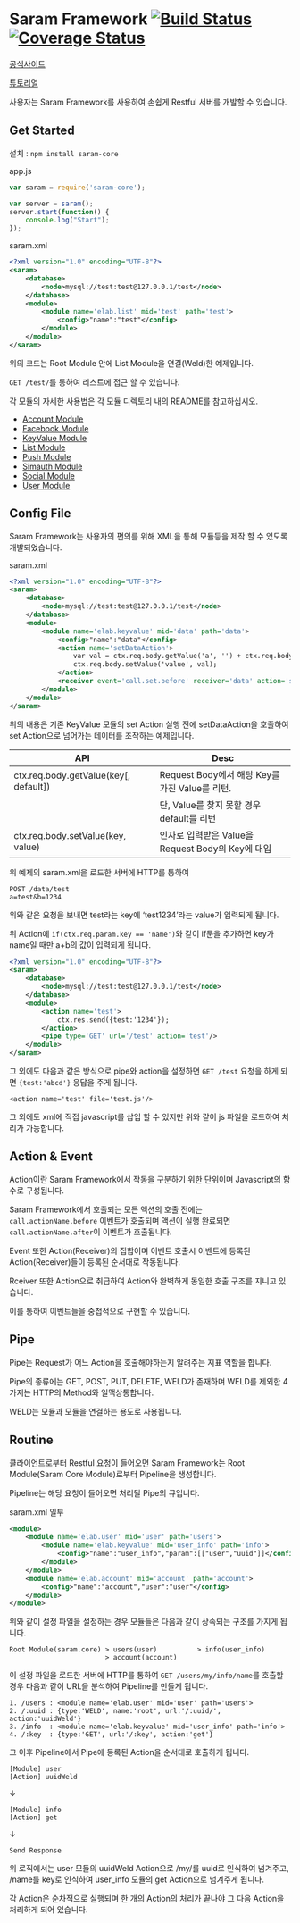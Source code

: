 Saram Framework [![Build Status](https://travis-ci.org/shlee322/saram-core.png?branch=master)](https://travis-ci.org/shlee322/saram-core) [![Coverage Status](https://coveralls.io/repos/shlee322/saram-core/badge.png)](https://coveralls.io/r/shlee322/saram-core)
==================
[공식사이트](https://github.com/shlee322/saram-core)

[튜토리얼](https://github.com/shlee322/saram-core/tree/master/tutorial)

사용자는 Saram Framework를 사용하여 손쉽게 Restful 서버를 개발할 수 있습니다.

Get Started
---------------------------
설치 : `npm install saram-core`

app.js
```javascript
var saram = require('saram-core');

var server = saram();
server.start(function() {
    console.log("Start");
});
```

saram.xml
```xml
<?xml version="1.0" encoding="UTF-8"?>
<saram>
    <database>
        <node>mysql://test:test@127.0.0.1/test</node>
    </database>
    <module>
        <module name='elab.list' mid='test' path='test'>
            <config>"name":"test"</config>
        </module>
    </module>
</saram>
```

위의 코드는 Root Module 안에 List Module을 연결(Weld)한 예제입니다.

`GET /test/`를 통하여 리스트에 접근 할 수 있습니다.

각 모듈의 자세한 사용법은 각 모듈 디렉토리 내의 README를 참고하십시오.

- [Account Module](https://github.com/shlee322/saram-core/tree/master/modules/account/README.md)
- [Facebook Module](https://github.com/shlee322/saram-core/tree/master/modules/facebook/README.md)
- [KeyValue Module](https://github.com/shlee322/saram-core/tree/master/modules/keyvalue/README.md)
- [List Module](https://github.com/shlee322/saram-core/tree/master/modules/list/README.md)
- [Push Module](https://github.com/shlee322/saram-core/tree/master/modules/push/README.md)
- [Simauth Module](https://github.com/shlee322/saram-core/tree/master/modules/simauth/README.md)
- [Social Module](https://github.com/shlee322/saram-core/tree/master/modules/social/README.md)
- [User Module](https://github.com/shlee322/saram-core/tree/master/modules/user/README.md)


Config File
--------------------------
Saram Framework는 사용자의 편의를 위해 XML을 통해 모듈등을 제작 할 수 있도록 개발되었습니다.

saram.xml
```xml
<?xml version="1.0" encoding="UTF-8"?>
<saram>
    <database>
        <node>mysql://test:test@127.0.0.1/test</node>
    </database>
    <module>
        <module name='elab.keyvalue' mid='data' path='data'>
            <config>"name":"data"</config>
            <action name='setDataAction'>
                var val = ctx.req.body.getValue('a', '') + ctx.req.body.getValue('b', '');
                ctx.req.body.setValue('value', val);
            </action>
            <receiver event='call.set.before' receiver='data' action='setDataAction'/>
        </module>
    </module>
</saram>
```
위의 내용은 기존 KeyValue 모듈의 set Action 실행 전에
setDataAction을 호출하여 set Action으로 넘어가는 데이터를 조작하는 예제입니다.

| API                                   | Desc                                              |
|---------------------------------------|---------------------------------------------------|
| ctx.req.body.getValue(key[, default]) | Request Body에서 해당 Key를 가진 Value를 리턴.    |
|                                       | 단, Value를 찾지 못할 경우 default를 리턴         |
| ctx.req.body.setValue(key, value)     | 인자로 입력받은 Value을 Request Body의 Key에 대입 |

위 예제의 saram.xml을 로드한 서버에 HTTP를 통하여

```
POST /data/test
a=test&b=1234
```

위와 같은 요청을 보내면 test라는 key에 ‘test1234’라는 value가 입력되게 됩니다.

위 Action에 `if(ctx.req.param.key == 'name')`와 같이 if문을 추가하면
key가 name일 때만 a+b의 값이 입력되게 됩니다.

```xml
<?xml version="1.0" encoding="UTF-8"?>
<saram>
    <database>
        <node>mysql://test:test@127.0.0.1/test</node>
    </database>
    <module>
        <action name='test'>
            ctx.res.send({test:'1234'});
        </action>
        <pipe type='GET' url='/test' action='test'/>
    </module>
</saram>
```
그 외에도 다음과 같은 방식으로 pipe와 action을 설정하면
`GET /test` 요청을 하게 되면 `{test:'abcd'}` 응답을 주게 됩니다.

`<action name='test' file='test.js'/>`

그 외에도 xml에 직접 javascript를 삽입 할 수 있지만 위와 같이 js 파일을 로드하여 처리가 가능합니다.

Action & Event
---------------------------
Action이란 Saram Framework에서 작동을 구분하기 위한 단위이며 Javascript의 함수로 구성됩니다.

Saram Framework에서 호출되는 모든 액션의 호출 전에는 `call.actionName.before` 이벤트가 호출되며
액션이 실행 완료되면 `call.actionName.after`이 이벤트가 호출됩니다.

Event 또한 Action(Receiver)의 집합이며 이벤트 호출시 이벤트에 등록된 Action(Receiver)들이 등록된 순서대로 작동됩니다.

Rceiver 또한 Action으로 취급하여 Action와 완벽하게 동일한 호출 구조를 지니고 있습니다.

이를 통하여 이벤트들을 중첩적으로 구현할 수 있습니다.

Pipe
---------------------------
Pipe는 Request가 어느 Action을 호출해야하는지 알려주는 지표 역할을 합니다.

Pipe의 종류에는 GET, POST, PUT, DELETE, WELD가 존재하며 WELD를 제외한 4가지는 HTTP의 Method와 일맥상통합니다.

WELD는 모듈과 모듈을 연결하는 용도로 사용됩니다.

Routine
---------------------------
클라이언트로부터 Restful 요청이 들어오면 Saram Framework는
Root Module(Saram Core Module)로부터 Pipeline을 생성합니다.

Pipeline는 해당 요청이 들어오면 처리될 Pipe의 큐입니다.

saram.xml 일부
```xml
<module>
    <module name='elab.user' mid='user' path='users'>
        <module name='elab.keyvalue' mid='user_info' path='info'>
            <config>"name":"user_info","param":[["user","uuid"]]</config>
        </module>
    </module>
    <module name='elab.account' mid='account' path='account'>
        <config>"name":"account","user":"user"</config>
    </module>
</module>
```
위와 같이 설정 파일을 설정하는 경우 모듈들은 다음과 같이 상속되는 구조를 가지게 됩니다.

```
Root Module(saram.core) > users(user)          > info(user_info)
                        > account(account)
```
이 설정 파일을 로드한 서버에 HTTP를 통하여 `GET /users/my/info/name`를 호출할 경우
다음과 같이 URL을 분석하여 Pipeline를 만들게 됩니다.
```
1. /users : <module name='elab.user' mid='user' path='users'>
2. /:uuid : {type:'WELD', name:'root', url:'/:uuid/', action:'uuidWeld'}
3. /info  : <module name='elab.keyvalue' mid='user_info' path='info'>
4. /:key  : {type:'GET', url:'/:key', action:'get'}
```
그 이후 Pipeline에서 Pipe에 등록된 Action을 순서대로 호출하게 됩니다.

```
[Module] user
[Action] uuidWeld
```
↓
```
[Module] info
[Action] get
```
↓
```
Send Response
```

위 로직에서는 user 모듈의 uuidWeld Action으로 /my/를 uuid로 인식하여 넘겨주고, /name를 key로 인식하여 user_info 모듈의 get Action으로 넘겨주게 됩니다.

각 Action은 순차적으로 실행되며 한 개의 Action의 처리가 끝나야 그 다음 Action을 처리하게 되어 있습니다.

